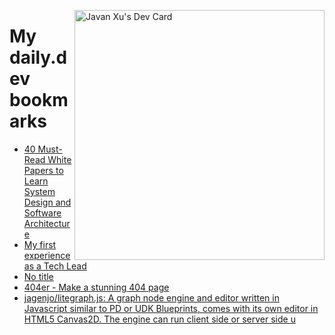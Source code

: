
<a href="https://app.daily.dev/JavanXU"><img align="right" src="https://api.daily.dev/devcards/e45a150971844cd6959a94bb94e861ea.png?r=quw" width="400" alt="Javan Xu's Dev Card"/></a>

# My daily.dev bookmarks
<!-- daily.dev BOOKMARKS:START -->
- [40 Must-Read White Papers to Learn System Design and Software Architecture](https://app.daily.dev/posts/NOmCIWBZk?utm_source=rss&utm_medium=bookmarks&utm_campaign=6ueXw3FRNQzpNtewCDbI6)
- [My first experience as a Tech Lead](https://app.daily.dev/posts/o4UP6qXUH?utm_source=rss&utm_medium=bookmarks&utm_campaign=6ueXw3FRNQzpNtewCDbI6)
- [No title](https://app.daily.dev/posts/v9PLwNVAu?utm_source=rss&utm_medium=bookmarks&utm_campaign=6ueXw3FRNQzpNtewCDbI6)
- [404er - Make a stunning 404 page](https://app.daily.dev/posts/TjSuvcDwf?utm_source=rss&utm_medium=bookmarks&utm_campaign=6ueXw3FRNQzpNtewCDbI6)
- [jagenjo/litegraph.js: A graph node engine and editor written in Javascript similar to PD or UDK Blueprints, comes with its own editor in HTML5 Canvas2D. The engine can run client side or server side u](https://app.daily.dev/posts/6nMGfX0Oy?utm_source=rss&utm_medium=bookmarks&utm_campaign=6ueXw3FRNQzpNtewCDbI6)
<!-- daily.dev BOOKMARKS:END -->
